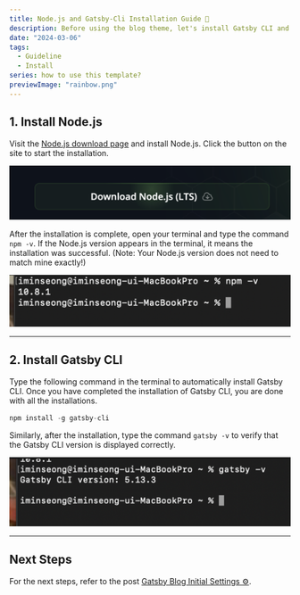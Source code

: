 ```yaml
---
title: Node.js and Gatsby-Cli Installation Guide 🌈
description: Before using the blog theme, let's install Gatsby CLI and Node.js on your computer.
date: "2024-03-06"
tags:
  - Guideline
  - Install
series: how to use this template?
previewImage: "rainbow.png"
---
```


## 1. Install Node.js

Visit the [Node.js download page](https://nodejs.org/en) and install Node.js. Click the button on the site to start the installation.

![alt text](image.png)
    
After the installation is complete, open your terminal and type the command `npm -v`. 
If the Node.js version appears in the terminal, it means the installation was successful. (Note: Your Node.js version does not need to match mine exactly!)

![alt text](image-1.png)

---

## 2. Install Gatsby CLI

Type the following command in the terminal to automatically install Gatsby CLI. Once you have completed the installation of Gatsby CLI, you are done with all the installations.

```jsx
npm install -g gatsby-cli
```

Similarly, after the installation, type the command `gatsby -v` to verify that the Gatsby CLI version is displayed correctly.
    
![alt text](image-2.png)    

---

## Next Steps

For the next steps, refer to the post [Gatsby Blog Initial Settings ⚙️](https://gatsby-starter-haon.netlify.app/how-to-use/initial-settings-kr/).

